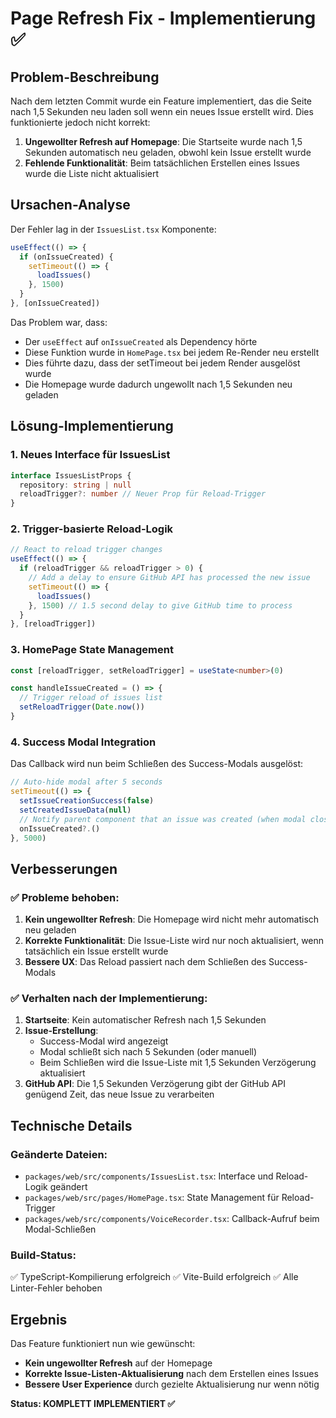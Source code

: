 # Page Refresh Fix - Implementierung ✅

## Problem-Beschreibung
Nach dem letzten Commit wurde ein Feature implementiert, das die Seite nach 1,5 Sekunden neu laden soll wenn ein neues Issue erstellt wird. Dies funktionierte jedoch nicht korrekt:

1. **Ungewollter Refresh auf Homepage**: Die Startseite wurde nach 1,5 Sekunden automatisch neu geladen, obwohl kein Issue erstellt wurde
2. **Fehlende Funktionalität**: Beim tatsächlichen Erstellen eines Issues wurde die Liste nicht aktualisiert

## Ursachen-Analyse
Der Fehler lag in der `IssuesList.tsx` Komponente:

```typescript
useEffect(() => {
  if (onIssueCreated) {
    setTimeout(() => {
      loadIssues()
    }, 1500)
  }
}, [onIssueCreated])
```

Das Problem war, dass:
- Der `useEffect` auf `onIssueCreated` als Dependency hörte
- Diese Funktion wurde in `HomePage.tsx` bei jedem Re-Render neu erstellt
- Dies führte dazu, dass der setTimeout bei jedem Render ausgelöst wurde
- Die Homepage wurde dadurch ungewollt nach 1,5 Sekunden neu geladen

## Lösung-Implementierung

### 1. Neues Interface für IssuesList
```typescript
interface IssuesListProps {
  repository: string | null
  reloadTrigger?: number // Neuer Prop für Reload-Trigger
}
```

### 2. Trigger-basierte Reload-Logik
```typescript
// React to reload trigger changes
useEffect(() => {
  if (reloadTrigger && reloadTrigger > 0) {
    // Add a delay to ensure GitHub API has processed the new issue
    setTimeout(() => {
      loadIssues()
    }, 1500) // 1.5 second delay to give GitHub time to process
  }
}, [reloadTrigger])
```

### 3. HomePage State Management
```typescript
const [reloadTrigger, setReloadTrigger] = useState<number>(0)

const handleIssueCreated = () => {
  // Trigger reload of issues list
  setReloadTrigger(Date.now())
}
```

### 4. Success Modal Integration
Das Callback wird nun beim Schließen des Success-Modals ausgelöst:

```typescript
// Auto-hide modal after 5 seconds
setTimeout(() => {
  setIssueCreationSuccess(false)
  setCreatedIssueData(null)
  // Notify parent component that an issue was created (when modal closes)
  onIssueCreated?.()
}, 5000)
```

## Verbesserungen

### ✅ Probleme behoben:
1. **Kein ungewollter Refresh**: Die Homepage wird nicht mehr automatisch neu geladen
2. **Korrekte Funktionalität**: Die Issue-Liste wird nur noch aktualisiert, wenn tatsächlich ein Issue erstellt wurde
3. **Bessere UX**: Das Reload passiert nach dem Schließen des Success-Modals

### ✅ Verhalten nach der Implementierung:
1. **Startseite**: Kein automatischer Refresh nach 1,5 Sekunden
2. **Issue-Erstellung**: 
   - Success-Modal wird angezeigt
   - Modal schließt sich nach 5 Sekunden (oder manuell)
   - Beim Schließen wird die Issue-Liste mit 1,5 Sekunden Verzögerung aktualisiert
3. **GitHub API**: Die 1,5 Sekunden Verzögerung gibt der GitHub API genügend Zeit, das neue Issue zu verarbeiten

## Technische Details

### Geänderte Dateien:
- `packages/web/src/components/IssuesList.tsx`: Interface und Reload-Logik geändert
- `packages/web/src/pages/HomePage.tsx`: State Management für Reload-Trigger
- `packages/web/src/components/VoiceRecorder.tsx`: Callback-Aufruf beim Modal-Schließen

### Build-Status:
✅ TypeScript-Kompilierung erfolgreich
✅ Vite-Build erfolgreich
✅ Alle Linter-Fehler behoben

## Ergebnis
Das Feature funktioniert nun wie gewünscht:
- **Kein ungewollter Refresh** auf der Homepage
- **Korrekte Issue-Listen-Aktualisierung** nach dem Erstellen eines Issues
- **Bessere User Experience** durch gezielte Aktualisierung nur wenn nötig

**Status: KOMPLETT IMPLEMENTIERT ✅**